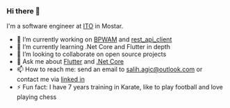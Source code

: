 ### Hi there 👋

I'm a software engineer at [ITO](https://ito.dev/) in Mostar.

- 🔭 I’m currently working on [BPWAM](https://github.com/salihagic/BPWAM) and [rest_api_client](https://github.com/salihagic/rest_api_client)
- 🌱 I’m currently learning .Net Core and Flutter in depth
- 👯 I’m looking to collaborate on open source projects
- 💬 Ask me about [Flutter](https://flutter.dev/) and [.Net Core](https://docs.microsoft.com/en-us/dotnet/)
- 📫 How to reach me: send an email to salih.agic@outlook.com or contact me via [linked in](https://www.linkedin.com/in/salih-agic/)
- ⚡ Fun fact: I have 7 years training in Karate, like to play football and love playing chess
